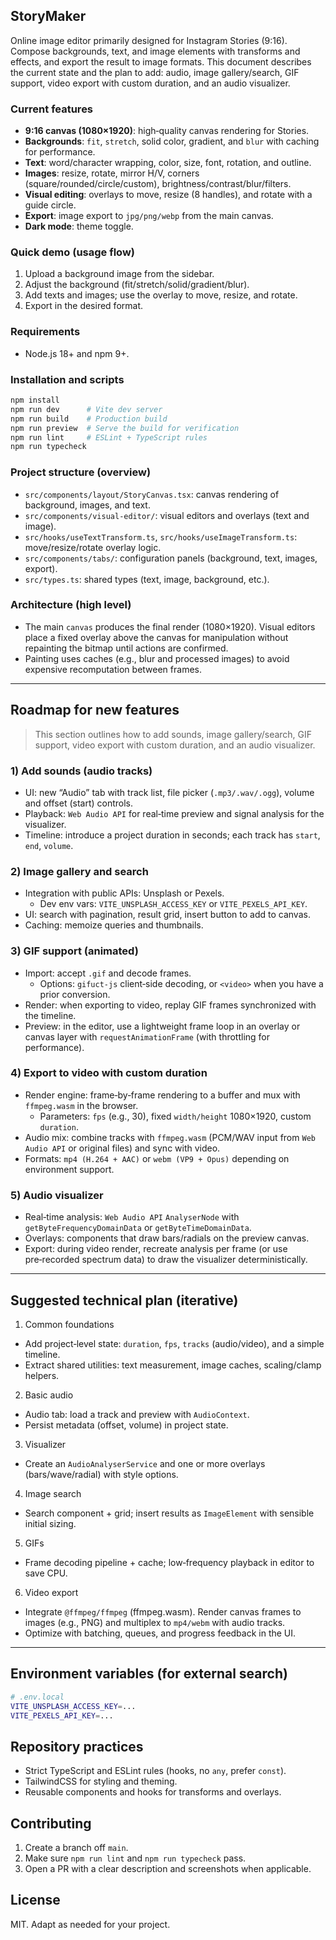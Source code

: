 ## StoryMaker

Online image editor primarily designed for Instagram Stories (9:16). Compose backgrounds, text, and image elements with transforms and effects, and export the result to image formats. This document describes the current state and the plan to add: audio, image gallery/search, GIF support, video export with custom duration, and an audio visualizer.

### Current features
- **9:16 canvas (1080×1920)**: high‑quality canvas rendering for Stories.
- **Backgrounds**: `fit`, `stretch`, solid color, gradient, and `blur` with caching for performance.
- **Text**: word/character wrapping, color, size, font, rotation, and outline.
- **Images**: resize, rotate, mirror H/V, corners (square/rounded/circle/custom), brightness/contrast/blur/filters.
- **Visual editing**: overlays to move, resize (8 handles), and rotate with a guide circle.
- **Export**: image export to `jpg/png/webp` from the main canvas.
- **Dark mode**: theme toggle.

### Quick demo (usage flow)
1. Upload a background image from the sidebar.
2. Adjust the background (fit/stretch/solid/gradient/blur).
3. Add texts and images; use the overlay to move, resize, and rotate.
4. Export in the desired format.

### Requirements
- Node.js 18+ and npm 9+.

### Installation and scripts
```bash
npm install
npm run dev      # Vite dev server
npm run build    # Production build
npm run preview  # Serve the build for verification
npm run lint     # ESLint + TypeScript rules
npm run typecheck
```

### Project structure (overview)
- `src/components/layout/StoryCanvas.tsx`: canvas rendering of background, images, and text.
- `src/components/visual-editor/`: visual editors and overlays (text and image).
- `src/hooks/useTextTransform.ts`, `src/hooks/useImageTransform.ts`: move/resize/rotate overlay logic.
- `src/components/tabs/`: configuration panels (background, text, images, export).
- `src/types.ts`: shared types (text, image, background, etc.).

### Architecture (high level)
- The main `canvas` produces the final render (1080×1920). Visual editors place a fixed overlay above the canvas for manipulation without repainting the bitmap until actions are confirmed.
- Painting uses caches (e.g., blur and processed images) to avoid expensive recomputation between frames.

---

## Roadmap for new features

> This section outlines how to add sounds, image gallery/search, GIF support, video export with custom duration, and an audio visualizer.

### 1) Add sounds (audio tracks)
- UI: new “Audio” tab with track list, file picker (`.mp3/.wav/.ogg`), volume and offset (start) controls.
- Playback: `Web Audio API` for real‑time preview and signal analysis for the visualizer.
- Timeline: introduce a project duration in seconds; each track has `start`, `end`, `volume`.

### 2) Image gallery and search
- Integration with public APIs: Unsplash or Pexels.
  - Dev env vars: `VITE_UNSPLASH_ACCESS_KEY` or `VITE_PEXELS_API_KEY`.
- UI: search with pagination, result grid, insert button to add to canvas.
- Caching: memoize queries and thumbnails.

### 3) GIF support (animated)
- Import: accept `.gif` and decode frames.
  - Options: `gifuct-js` client‑side decoding, or `<video>` when you have a prior conversion.
- Render: when exporting to video, replay GIF frames synchronized with the timeline.
- Preview: in the editor, use a lightweight frame loop in an overlay or canvas layer with `requestAnimationFrame` (with throttling for performance).

### 4) Export to video with custom duration
- Render engine: frame‑by‑frame rendering to a buffer and mux with `ffmpeg.wasm` in the browser.
  - Parameters: `fps` (e.g., 30), fixed `width/height` 1080×1920, custom `duration`.
- Audio mix: combine tracks with `ffmpeg.wasm` (PCM/WAV input from `Web Audio API` or original files) and sync with video.
- Formats: `mp4 (H.264 + AAC)` or `webm (VP9 + Opus)` depending on environment support.

### 5) Audio visualizer
- Real‑time analysis: `Web Audio API` `AnalyserNode` with `getByteFrequencyDomainData` or `getByteTimeDomainData`.
- Overlays: components that draw bars/radials on the preview canvas.
- Export: during video render, recreate analysis per frame (or use pre‑recorded spectrum data) to draw the visualizer deterministically.

---

## Suggested technical plan (iterative)

1) Common foundations
- Add project‑level state: `duration`, `fps`, `tracks` (audio/video), and a simple timeline.
- Extract shared utilities: text measurement, image caches, scaling/clamp helpers.

2) Basic audio
- Audio tab: load a track and preview with `AudioContext`.
- Persist metadata (offset, volume) in project state.

3) Visualizer
- Create an `AudioAnalyserService` and one or more overlays (bars/wave/radial) with style options.

4) Image search
- Search component + grid; insert results as `ImageElement` with sensible initial sizing.

5) GIFs
- Frame decoding pipeline + cache; low‑frequency playback in editor to save CPU.

6) Video export
- Integrate `@ffmpeg/ffmpeg` (ffmpeg.wasm). Render canvas frames to images (e.g., PNG) and multiplex to `mp4/webm` with audio tracks.
- Optimize with batching, queues, and progress feedback in the UI.

---

## Environment variables (for external search)
```bash
# .env.local
VITE_UNSPLASH_ACCESS_KEY=...
VITE_PEXELS_API_KEY=...
```

## Repository practices
- Strict TypeScript and ESLint rules (hooks, no `any`, prefer `const`).
- TailwindCSS for styling and theming.
- Reusable components and hooks for transforms and overlays.

## Contributing
1. Create a branch off `main`.
2. Make sure `npm run lint` and `npm run typecheck` pass.
3. Open a PR with a clear description and screenshots when applicable.

## License
MIT. Adapt as needed for your project.


